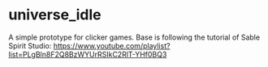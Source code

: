 # universe_idle

A simple prototype for clicker games. Base is following the tutorial of Sable Spirit Studio: https://www.youtube.com/playlist?list=PLgBln8F2Q8BzWYUrRSIkC2RlT-YHf0BQ3
